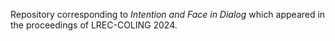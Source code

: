 Repository corresponding to *Intention and Face in Dialog* which appeared in the proceedings of LREC-COLING 2024.
